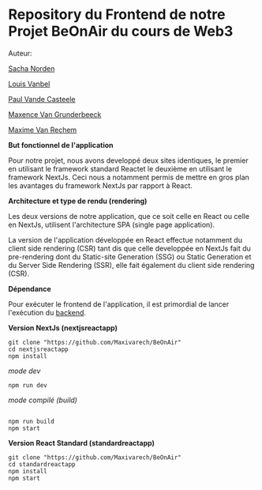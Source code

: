 # Repository du Frontend de notre Projet BeOnAir du cours de Web3

Auteur: 

[Sacha Norden](https://github.com/SachaNorden)

[Louis Vanbel]()

[Paul Vande Casteele](https://github.com/PaulVdc)

[Maxence Van Grunderbeeck](https://github.com/haemos0)

[Maxime Van Rechem](https://github.com/Maxivarech)


**But fonctionnel de l'application**

Pour notre projet, nous avons developpé deux sites identiques, le premier en utilisant le framework standard Reactet le deuxième en utilisant le framework NextJs. Ceci nous a notamment permis de mettre en gros plan les avantages du framework NextJs par rapport à React.

**Architecture et type de rendu (rendering)**

Les deux versions de notre application, que ce soit celle en React ou celle en NextJs, utilisent l'architecture SPA (single page application).

La version de l'application développée en React effectue notamment du client side rendering (CSR) tant dis que celle developpée en NextJs fait du pre-rendering dont du Static-site Generation (SSG) ou Static Generation et du Server Side Rendering (SSR), elle fait également du client side rendering (CSR).


**Dépendance**

Pour exécuter le frontend de l'application, il est primordial de lancer l'exécution du [backend](https://github.com/Maxivarech/BeOnAir_backend).

**Version NextJs (nextjsreactapp)**

```
git clone "https://github.com/Maxivarech/BeOnAir"
cd nextjsreactapp
npm install

```
_mode dev_
```
npm run dev

```
_mode compilé (build)_

```

npm run build
npm start

```

**Version React Standard (standardreactapp)**

```
git clone "https://github.com/Maxivarech/BeOnAir"
cd standardreactapp
npm install
npm start
```
